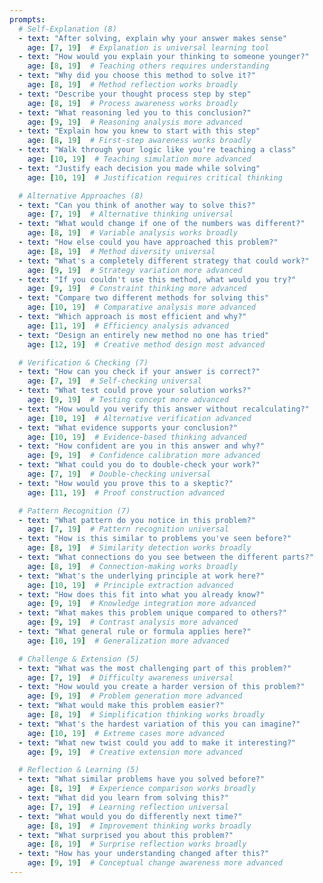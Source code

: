 ```yaml
---
prompts:
  # Self-Explanation (8)
  - text: "After solving, explain why your answer makes sense"
    age: [7, 19]  # Explanation is universal learning tool
  - text: "How would you explain your thinking to someone younger?"
    age: [8, 19]  # Teaching others requires understanding
  - text: "Why did you choose this method to solve it?"
    age: [8, 19]  # Method reflection works broadly
  - text: "Describe your thought process step by step"
    age: [8, 19]  # Process awareness works broadly
  - text: "What reasoning led you to this conclusion?"
    age: [9, 19]  # Reasoning analysis more advanced
  - text: "Explain how you knew to start with this step"
    age: [8, 19]  # First-step awareness works broadly
  - text: "Walk through your logic like you're teaching a class"
    age: [10, 19]  # Teaching simulation more advanced
  - text: "Justify each decision you made while solving"
    age: [10, 19]  # Justification requires critical thinking

  # Alternative Approaches (8)
  - text: "Can you think of another way to solve this?"
    age: [7, 19]  # Alternative thinking universal
  - text: "What would change if one of the numbers was different?"
    age: [8, 19]  # Variable analysis works broadly
  - text: "How else could you have approached this problem?"
    age: [8, 19]  # Method diversity universal
  - text: "What's a completely different strategy that could work?"
    age: [9, 19]  # Strategy variation more advanced
  - text: "If you couldn't use this method, what would you try?"
    age: [9, 19]  # Constraint thinking more advanced
  - text: "Compare two different methods for solving this"
    age: [10, 19]  # Comparative analysis more advanced
  - text: "Which approach is most efficient and why?"
    age: [11, 19]  # Efficiency analysis advanced
  - text: "Design an entirely new method no one has tried"
    age: [12, 19]  # Creative method design most advanced

  # Verification & Checking (7)
  - text: "How can you check if your answer is correct?"
    age: [7, 19]  # Self-checking universal
  - text: "What test could prove your solution works?"
    age: [9, 19]  # Testing concept more advanced
  - text: "How would you verify this answer without recalculating?"
    age: [10, 19]  # Alternative verification advanced
  - text: "What evidence supports your conclusion?"
    age: [10, 19]  # Evidence-based thinking advanced
  - text: "How confident are you in this answer and why?"
    age: [9, 19]  # Confidence calibration more advanced
  - text: "What could you do to double-check your work?"
    age: [7, 19]  # Double-checking universal
  - text: "How would you prove this to a skeptic?"
    age: [11, 19]  # Proof construction advanced

  # Pattern Recognition (7)
  - text: "What pattern do you notice in this problem?"
    age: [7, 19]  # Pattern recognition universal
  - text: "How is this similar to problems you've seen before?"
    age: [8, 19]  # Similarity detection works broadly
  - text: "What connections do you see between the different parts?"
    age: [8, 19]  # Connection-making works broadly
  - text: "What's the underlying principle at work here?"
    age: [10, 19]  # Principle extraction advanced
  - text: "How does this fit into what you already know?"
    age: [9, 19]  # Knowledge integration more advanced
  - text: "What makes this problem unique compared to others?"
    age: [9, 19]  # Contrast analysis more advanced
  - text: "What general rule or formula applies here?"
    age: [10, 19]  # Generalization more advanced

  # Challenge & Extension (5)
  - text: "What was the most challenging part of this problem?"
    age: [7, 19]  # Difficulty awareness universal
  - text: "How would you create a harder version of this problem?"
    age: [9, 19]  # Problem generation more advanced
  - text: "What would make this problem easier?"
    age: [8, 19]  # Simplification thinking works broadly
  - text: "What's the hardest variation of this you can imagine?"
    age: [10, 19]  # Extreme cases more advanced
  - text: "What new twist could you add to make it interesting?"
    age: [9, 19]  # Creative extension more advanced

  # Reflection & Learning (5)
  - text: "What similar problems have you solved before?"
    age: [8, 19]  # Experience comparison works broadly
  - text: "What did you learn from solving this?"
    age: [7, 19]  # Learning reflection universal
  - text: "What would you do differently next time?"
    age: [8, 19]  # Improvement thinking works broadly
  - text: "What surprised you about this problem?"
    age: [8, 19]  # Surprise reflection works broadly
  - text: "How has your understanding changed after this?"
    age: [9, 19]  # Conceptual change awareness more advanced
---
```

